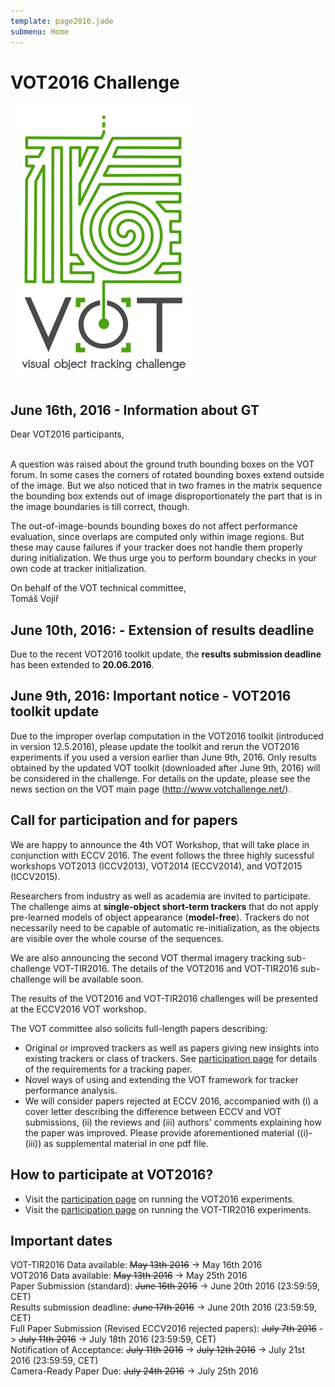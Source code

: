 ```yaml
---
template: page2016.jade
submenu: Home
---
```


# VOT2016 Challenge

<img class="logo float-right frame" src="../img/vot2016_logo_website_large.png" alt="VOT2016" />

## June 16th, 2016 - <a name="info_20160616">Information about GT</a>
Dear VOT2016 participants,

<br>
A question was raised about the ground truth bounding boxes on the VOT forum. In some cases the 
corners of rotated bounding boxes extend outside of the image. But we also noticed that in two 
frames in the matrix sequence the bounding box extends out of image disproportionately the part 
that is in the image boundaries is till correct, though.

The out-of-image-bounds bounding boxes do not affect performance evaluation, since overlaps are 
computed only within image regions. But these may cause failures if your tracker does not handle 
them properly during initialization. We thus urge you to perform boundary checks in your own 
code at tracker initialization.

On behalf of the VOT technical committee, 
<br>
Tom&#225;&#353; Voji&#345;


## June 10th, 2016: - <a name="info_20160610">Extension of results deadline</a>

Due to the recent VOT2016 toolkit update, the **results submission deadline** has been extended 
to **20.06.2016**.


## June 9th, 2016: Important notice - <a name="info_20160609">VOT2016 toolkit update</a>

Due to the improper overlap computation in the VOT2016 toolkit (introduced in version 12.5.2016), 
please update the toolkit and rerun the VOT2016 experiments if you used a version earlier than June 9th, 2016.
Only results obtained by the updated VOT toolkit (downloaded after June 9th, 2016) will be considered in the 
challenge. For details on the update, please see the news section on the VOT main 
page (http://www.votchallenge.net/).


## Call for participation and for papers
We are happy to announce the 4th VOT Workshop, that will take place in conjunction with ECCV 2016.
The event follows the three highly sucessful workshops VOT2013 (ICCV2013), VOT2014 (ECCV2014), and VOT2015 (ICCV2015).

Researchers from industry as well as academia are invited to participate. The challenge aims at **single-object short-term trackers** that do not apply pre-learned models of object appearance (**model-free**). Trackers do not necessarily need to be capable of automatic re-initialization, as the objects are visible over the whole course of the sequences.

We are also announcing the second VOT thermal imagery tracking sub-challenge VOT-TIR2016. The details of the VOT2016 and VOT-TIR2016 sub-challenge will be available soon.

The results of the VOT2016 and VOT-TIR2016 challenges will be presented at the ECCV2016 VOT workshop.

The VOT committee also solicits full-length papers describing:

 * Original or improved trackers as well as papers giving new insights into existing trackers or class of trackers. See [participation page](/vot2016/participation.html) for details of the requirements for a tracking paper.
 * Novel ways of using and extending the VOT framework for tracker performance analysis.
 * We will consider papers rejected at ECCV 2016, accompanied with (i) a cover letter describing the difference between ECCV and VOT submissions, (ii) the reviews and (iii) authors' 
 comments explaining how the paper was improved. Please provide aforementioned material ((i)-(iii)) as supplemental material in one pdf file.


## How to participate at VOT2016?

 * Visit the [participation page](/vot2016/participation.html) on running the VOT2016 experiments.
 * Visit the [participation page](/vot2016/participation.html) on running the VOT-TIR2016 experiments.


## Important dates

VOT-TIR2016 Data available: ~~May 13th 2016~~ -> May 16th 2016 <br>
VOT2016 Data available: ~~May 13th 2016~~ -> May 25th 2016 <br>
Paper Submission (standard): ~~June 16th 2016~~ -> June 20th 2016 (23:59:59, CET) <br>
Results submission deadline: ~~June 17th 2016~~ -> June 20th 2016 (23:59:59, CET) <br>
Full Paper Submission (Revised ECCV2016 rejected papers): ~~July 7th 2016~~ -> ~~July 11th 2016~~ -> July 18th 2016 (23:59:59, CET) <br>
Notification of Acceptance: ~~July 11th 2016~~ -> ~~July 12th 2016~~ -> July 21st 2016 (23:59:59, CET) <br>
Camera-Ready Paper Due: ~~July 24th 2016~~ -> July 25th 2016 <br>

